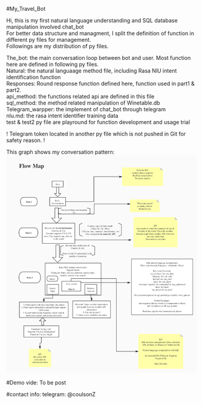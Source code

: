 #My_Travel_Bot   

Hi, this is my first natural language understanding and SQL database manipulation involved chat_bot  
For better data structure and managment, I split the definition of function in different py files for management.  
Followings are my distribution of py files.  

The_bot: the main conversation loop between bot and user. Most function here are defined in following py files.  
Natural: the natural languaage method file, including Rasa NlU intent identification function  
Responses: Round response function defined here, function used in part1 & part2.   
api_method: the functions related api are defined in this file      
sql_method: the method related manipulation of Winetable.db   
Telegram_warpper: the implement of chat_bot through telegram  
nlu.md: the rasa intent identifier training data   
test & test2 py file are playround for function development and usage trial  

! Telegram token located in another py file which is not pushed in Git for safety reason.  !

This graph shows my conversation pattern:  
![Image discription](https://github.com/CoulsonZhang/Travel_bot/blob/master/Inprocess/flow_map.jpg)

#Demo vide:
To be post

#contact info:
telegram: @coulsonZ
